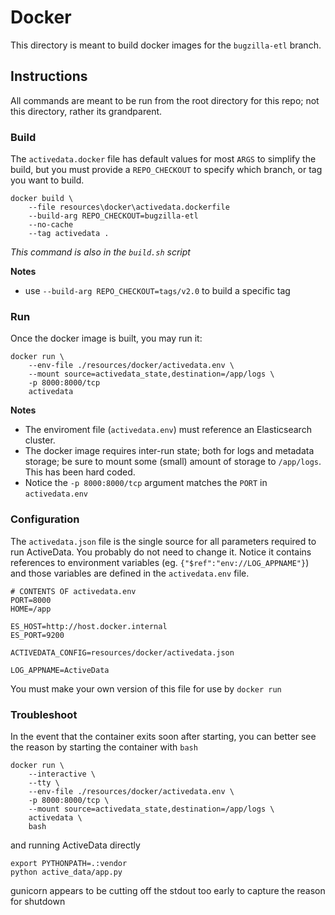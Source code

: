 # Docker

This directory is meant to build docker images for the `bugzilla-etl` branch.

## Instructions

All commands are meant to be run from the root directory for this repo; not this directory, rather its grandparent.

### Build

The `activedata.docker` file has default values for most `ARGS` to simplify the build, but you must provide a `REPO_CHECKOUT` to specify which branch, or tag you want to build.

    docker build \
        --file resources\docker\activedata.dockerfile 
        --build-arg REPO_CHECKOUT=bugzilla-etl
        --no-cache 
        --tag activedata .

*This command is also in the `build.sh` script*

**Notes**

* use `--build-arg REPO_CHECKOUT=tags/v2.0` to build a specific tag

### Run

Once the docker image is built, you may run it:

    docker run \
        --env-file ./resources/docker/activedata.env \ 
        --mount source=activedata_state,destination=/app/logs \ 
        -p 8000:8000/tcp 
        activedata

**Notes**

* The enviroment file (`activedata.env`) must reference an Elasticsearch cluster.
* The docker image requires inter-run state; both for logs and metadata storage; be sure to mount some (small) amount of storage to `/app/logs`. This has been hard coded.
* Notice the `-p 8000:8000/tcp` argument matches the `PORT` in `activedata.env`

### Configuration

The `activedata.json` file is the single source for all parameters required to run ActiveData. You probably do not need to change it. Notice it contains references to environment variables (eg. `{"$ref":"env://LOG_APPNAME"}`) and those variables are defined in the `activedata.env` file. 

    # CONTENTS OF activedata.env
    PORT=8000
    HOME=/app

    ES_HOST=http://host.docker.internal
    ES_PORT=9200

    ACTIVEDATA_CONFIG=resources/docker/activedata.json

    LOG_APPNAME=ActiveData

You must make your own version of this file for use by `docker run` 


### Troubleshoot

In the event that the container exits soon after starting, you can better see the reason by starting the container with `bash`

    docker run \
        --interactive \ 
        --tty \
        --env-file ./resources/docker/activedata.env \ 
        -p 8000:8000/tcp \
        --mount source=activedata_state,destination=/app/logs \ 
        activedata \
        bash

and running ActiveData directly

    export PYTHONPATH=.:vendor
    python active_data/app.py

gunicorn appears to be cutting off the stdout too early to capture the reason for shutdown

